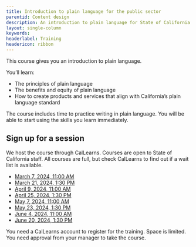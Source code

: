 ```yaml
---
title: Introduction to plain language for the public sector
parentid: Content design
description: An introduction to plain language for State of California staff
layout: single-column
keywords: 
headerlabel: Training
headericon: ribbon
---
```


<p class="text-lead">This course gives you an introduction to plain language.</p>

You’ll learn:

* The principles of plain language
* The benefits and equity of plain language
* How to create products and services that align with California’s plain language standard

The course includes time to practice writing in plain language. You will be able to start using the skills you learn immediately.

## Sign up for a session

We host the course through CalLearns. Courses are open to State of California staff. All courses are full, but check CalLearns to find out if a wait list is available.

* [March 7, 2024, 11:00 AM](https://calhr.geniussis.com/Registration.aspx?AID=3600)
* [March 21, 2024, 1:30 PM](https://calhr.geniussis.com/Registration1.aspx?AID=3567)
* [April 9, 2024, 11:00 AM](https://calhr.geniussis.com/Registration1.aspx?AID=3568)
* [April 25, 2024, 1:30 PM](https://calhr.geniussis.com/Registration.aspx?AID=3601)
* [May 7, 2024, 11:00 AM](https://calhr.geniussis.com/Registration.aspx?AID=3602)
* [May 23, 2024, 1:30 PM](https://calhr.geniussis.com/Registration1.aspx?AID=3569)
* [June 4, 2024, 11:00 AM](https://calhr.geniussis.com/Registration1.aspx?AID=3570)
* [June 20, 2024, 1:30 PM](https://calhr.geniussis.com/Registration.aspx?AID=3603)

You need a CalLearns account to register for the training. Space is limited. You need approval from your manager to take the course.

